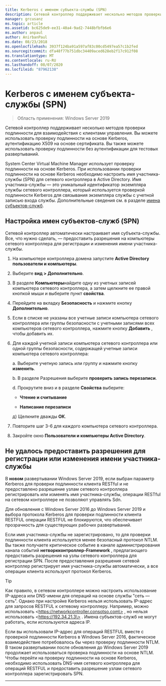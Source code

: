 ```yaml
---
title: Kerberos с именем субъекта-службы (SPN)
description: Сетевой контроллер поддерживает несколько методов проверки подлинности для взаимодействия с клиентами управления. Вы можете использовать проверку подлинности на основе Kerberos, аутентификацию X509 на основе сертификата. Вы также можете использовать проверку подлинности без аутентификации для тестовых развертываний.
manager: grcusanz
ms.topic: article
ms.assetid: bc625de9-ee31-40a4-9ad2-7448bfbfb6e6
ms.author: anpaul
author: AnirbanPaul
ms.date: 08/23/2018
ms.openlocfilehash: 3937f124ba91a597af83c00cd5497ea57c1b2fed
ms.sourcegitcommit: dfa48f77b751dbc34409aced628eb2f17c912f08
ms.translationtype: MT
ms.contentlocale: ru-RU
ms.lasthandoff: 08/07/2020
ms.locfileid: "87962138"
---
```

# <a name="kerberos-with-service-principal-name-spn"></a>Kerberos с именем субъекта-службы (SPN)

>Область применения: Windows Server 2019

Сетевой контроллер поддерживает несколько методов проверки подлинности для взаимодействия с клиентами управления. Вы можете использовать проверку подлинности на основе Kerberos, аутентификацию X509 на основе сертификата. Вы также можете использовать проверку подлинности без аутентификации для тестовых развертываний.

System Center Virtual Machine Manager использует проверку подлинности на основе Kerberos. При использовании проверки подлинности на основе Kerberos необходимо настроить имя участника-службы (SPN) для сетевого контроллера в Active Directory. Имя участника-службы — это уникальный идентификатор экземпляра службы сетевого контроллера, который используется проверкой подлинности Kerberos для связывания экземпляра службы с учетной записью входа службы. Дополнительные сведения см. в разделе [имена субъектов-служб](https://docs.microsoft.com/windows/desktop/ad/service-principal-names).

## <a name="configure-service-principal-names-spn"></a>Настройка имен субъектов-служб (SPN)

Сетевой контроллер автоматически настраивает имя субъекта-службы. Все, что нужно сделать, — предоставить разрешения на компьютеры сетевого контроллера для регистрации и изменения имени участника-службы.

1.  На компьютере контроллера домена запустите **Active Directory пользователи и компьютеры**.

2.  Выберите **вид \> Дополнительно**.

3.  В разделе **Компьютеры**найдите одну из учетных записей компьютера сетевого контроллера, а затем щелкните ее правой кнопкой мыши и выберите пункт **свойства**.

4.  Перейдите на вкладку **Безопасность** и нажмите кнопку **Дополнительно**.

5.  Если в списке не указаны все учетные записи компьютера сетевого контроллера или группы безопасности с учетными записями всех компьютеров сетевого контроллера, нажмите кнопку **Добавить** , чтобы добавить их.

6.  Для каждой учетной записи компьютера сетевого контроллера или одной группы безопасности, содержащей учетные записи компьютера сетевого контроллера:

    а.  Выберите учетную запись или группу и нажмите кнопку **изменить**.

    b.  В разделе Разрешения выберите **проверить запись перезаписи**.

    d.  Прокрутите вниз и в разделе **Свойства** выберите:

       -  **Чтение и считывание**

       -  **Написание перезаписи**

    д)  Щелкните дважды **ОК**.

7.  Повторите шаг 3-6 для каждого компьютера сетевого контроллера.

8.  Закройте окно **Пользователи и компьютеры Active Directory**.

## <a name="failure-to-provide-permissions-for-spn-registrationmodification"></a>Не удалось предоставить разрешения для регистрации или изменения имени участника-службы

В **новом** развертывании Windows Server 2019, если выбран параметр Kerberos для проверки подлинности клиента RESTful и не предоставлено разрешение узлам сетевого контроллера регистрировать или изменять имя участника-службы, операции RESTful на сетевом контроллере не позволяют управлять Sdn.

Для обновления с Windows Server 2016 до Windows Server 2019 и выбора протокола Kerberos для проверки подлинности клиента RESTFUL операции RESTFUL не блокируются, что обеспечивает прозрачность для существующих рабочих развертываний.

Если имя участника-службы не зарегистрировано, то для проверки подлинности клиента используется менее безопасный протокол NTLM. Вы также получаете критическое событие в канале администрирования канала событий **нетворкконтроллер-Framework** , предлагающего предоставить разрешения на узлы сетевого контроллера для регистрации SPN. После предоставления разрешения сетевой контроллер регистрирует имя участника-службы автоматически, а все операции клиента используют протокол Kerberos.


>[!TIP]
>Как правило, в сетевом контроллере можно настроить использование IP-адреса или DNS-имени для операций на основе службы "сеть — сеть". Однако при настройке Kerberos нельзя использовать IP-адрес для запросов RESTFUL к сетевому контроллеру. Например, можно использовать \<https://networkcontroller.consotso.com\> , но нельзя использовать \<https://192.34.21.3\> . Имена субъектов-служб не могут работать, если используются адреса IP.
>
>Если вы использовали IP-адрес для операций RESTFUL вместе с проверкой подлинности Kerberos в Windows Server 2016, фактическое взаимодействие потребовалось бы через проверку подлинности NTLM. В таком развертывании после обновления до Windows Server 2019 продолжает использоваться проверка подлинности на основе NTLM. Чтобы перейти на проверку подлинности на основе Kerberos, необходимо использовать DNS-имя сетевого контроллера для операций RESTFUL и предоставить разрешение узлам сетевого контроллера зарегистрировать SPN.

---